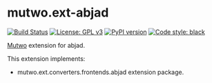 # mutwo.ext-abjad

[![Build Status](https://circleci.com/gh/mutwo-org/mutwo.ext-abjad.svg?style=shield)](https://circleci.com/gh/mutwo-org/mutwo)
[![License: GPL v3](https://img.shields.io/badge/License-GPLv3-blue.svg)](https://www.gnu.org/licenses/gpl-3.0)
[![PyPI version](https://badge.fury.io/py/mutwo.ext-abjad.svg)](https://badge.fury.io/py/mutwo.ext-abjad)
[![Code style: black](https://img.shields.io/badge/code%20style-black-000000.svg)](https://github.com/psf/black)

[Mutwo](https://github.com/mutwo-org/mutwo) extension for abjad.

This extension implements:

- mutwo.ext.converters.frontends.abjad extension package.
